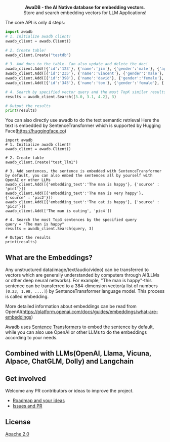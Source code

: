 <p align="center">
    <b>AwaDB - the AI Native database for embedding vectors</b>. <br />
    Store and search embedding vectors for LLM Applications!
</p>


The core API is only 4 steps: 

```python
import awadb
# 1. Initialize awadb client!
awadb_client = awadb.Client()

# 2. Create table!
awadb_client.Create("testdb")

# 3. Add docs to the table. Can also update and delete the doc!
awadb_client.Add([{'id':'123'}, {'name':'jim'}, {'gender':'male'}, {'age':39}, 'hello', 'world', [1, 3.5, 3]])
awadb_client.Add([{'id':'235'}, {'name':'vincent'}, {'gender':'male'}, {'age':28}, 'what', 'doing', [1, 3.4, 2]])
awadb_client.Add([{'id':'398'}, {'name':'david'}, {'gender':'female'}, {'age':45}, 'yu', 'hi', [1, 2.4, 4]])
awadb_client.Add([{'id':'345'}, {'name':'tom'}, {'gender':'female'}, {'age':25}, 'hhuhu', 'hello', [1.3, 2.9, 8.9]])

# 4. Search by specified vector query and the most TopK similar results
results = awadb_client.Search([3.0, 3.1, 4.2], 3)

# Output the results
print(results)

```

You can also directly use awadb to do the text semantic retrieval
Here the text is embedded by SentenceTransformer which is supported by Hugging Face(https://huggingface.co)   
```another example
import awadb
# 1. Initialize awadb client!
awadb_client = awadb.Client()

# 2. Create table
awadb_client.Create("test_llm1") 

# 3. Add sentences, the sentence is embedded with SentenceTransformer by default, you can also embed the sentences all by yourself with OpenAI or other LLMs
awadb_client.Add([{'embedding_text':'The man is happy'}, {'source' : 'pic1'}])
awadb_client.Add([{'embedding_text':'The man is very happy'}, {'source' : 'pic2'}])
awadb_client.Add([{'embedding_text':'The cat is happy'}, {'source' : 'pic3'}])
awadb_client.Add(['The man is eating', 'pic4'])

# 4. Search the most Top3 sentences by the specified query
query = "The man is happy"
results = awadb_client.Search(query, 3)

# Output the results
print(results)

```

## What are the Embeddings?

Any unstructured data(image/text/audio/video) can be transferred to vectors which are generally understanded by computers through AI(LLMs or other deep neural networks). For example, "The man is happy"-this sentence can be transferred to a 384-dimension vector(a list of numbers `[0.23, 1.98, ....]`) by SentenceTransformer language model. This process is called embedding.

More detailed information about embeddings can be read from OpenAI(https://platform.openai.com/docs/guides/embeddings/what-are-embeddings)

Awadb uses [Sentence Transformers](https://huggingface.co/sentence-transformers) to embed the sentence by default, while you can also use OpenAI or other LLMs to do the embeddings according to your needs.


## Combined with LLMs(OpenAI, Llama, Vicuna, Alpace, ChatGLM, Dolly) and Langchain


## Get involved

Welcome any PR contributors or ideas to improve the project. 
- [Roadmap and your ideas](https://github.com/awa-ai/awadb/roadmap)
- [Issues and PR](https://github.com/awa-ai/awadb/issues)

## License

[Apache 2.0](./LICENSE)

